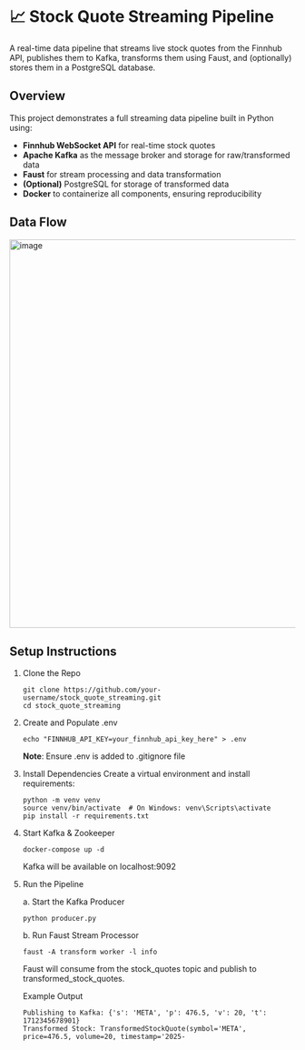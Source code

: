 # 📈 Stock Quote Streaming Pipeline

A real-time data pipeline that streams live stock quotes from the Finnhub API, publishes them to Kafka, transforms them using Faust, and (optionally) stores them in a PostgreSQL database.

## Overview

This project demonstrates a full streaming data pipeline built in Python using:

- **Finnhub WebSocket API** for real-time stock quotes
- **Apache Kafka** as the message broker and storage for raw/transformed data
- **Faust** for stream processing and data transformation
- **(Optional)** PostgreSQL for storage of transformed data
- **Docker** to containerize all components, ensuring reproducibility

## Data Flow

<img width="683" alt="image" src="https://github.com/user-attachments/assets/edb88f63-c8ff-497d-8f7a-c6c07cd5bd3a" />

## Setup Instructions

1. Clone the Repo

    ```
    git clone https://github.com/your-username/stock_quote_streaming.git
    cd stock_quote_streaming
    ```

2. Create and Populate .env
   
    `echo "FINNHUB_API_KEY=your_finnhub_api_key_here" > .env`
    
    **Note**: Ensure .env is added to .gitignore file

3. Install Dependencies
    Create a virtual environment and install requirements:
    ```
    python -m venv venv
    source venv/bin/activate  # On Windows: venv\Scripts\activate
    pip install -r requirements.txt
    ```

4. Start Kafka & Zookeeper
   
    `docker-compose up -d`
    
    Kafka will be available on localhost:9092

5. Run the Pipeline

    a. Start the Kafka Producer
    
    `python producer.py`

    b. Run Faust Stream Processor

    `faust -A transform worker -l info`
    
    Faust will consume from the stock_quotes topic and publish to transformed_stock_quotes.

    Example Output
    
    ```
    Publishing to Kafka: {'s': 'META', 'p': 476.5, 'v': 20, 't': 1712345678901}
    Transformed Stock: TransformedStockQuote(symbol='META', price=476.5, volume=20, timestamp='2025-
    ```

